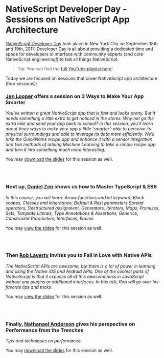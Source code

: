 # NativeScript Developer Day - Sessions on NativeScript App Architecture

[NativeScript Developer Day](http://developerday.nativescript.org/) took place in New York City on September 18th and 19th, 2017. Developer Day is all about providing a dedicated time and space for developers to interface with community experts (and core NativeScript engineering!) to talk all things NativeScript.

> Tip: You can find the [full YouTube playlist here](https://www.youtube.com/playlist?list=PLiKWVuUOQtPYyhbjndwdXu0ajhOPOMSoc)!

Today we are focused on sessions that cover NativeScript app architecture (four sessions):

### [Jen Looper](https://twitter.com/jenlooper) offers a session on 3 Ways to Make Your App Smarter

*You’ve written a great NativeScript app that is fast and looks pretty. But it needs something a little extra to get noticed in the stores. Why not go the extra mile and send your app back to school? In this session, you’ll learn about three ways to make your app a little ‘smarter’:  able to perceive its physical surroundings and able to leverage its data more efficiently. We’ll take the QuickNoms recipe app and enhance it with a sensor integration and two methods of adding Machine Learning to take a simple recipe app and turn it into something much more interesting.*

You may [download the slides](https://github.com/remotesynth/nativescript-developer-day-2017/blob/master/presentations/jen-looper.pptx) for this session as well.

<!--<iframe width="560" height="315" src="https://www.youtube.com/embed/BM98sUHqaas" frameborder="0" allowfullscreen></iframe>-->

<br /><br />

### Next up, [Daniel Zen](https://twitter.com/danielzen) shows us how to Master TypeScript & ES6

*In this course, you will learn: Arrow functions and let keyword, Block scopes, Classes and inheritance, Default &amp; Rest parameters Spread operators, Destructured assignment, Generators, Iterators, Maps, Promises, Sets, Template Literals, Type Annotations &amp; Assertions, Generics, Constructor Parameters, Interfaces, Enums*

You may [view the slides](https://docs.google.com/presentation/d/1bQJJ2K8VJUE4zOJgWvh7CjaBX-aYHnD0X-JFp1Ro7Vw/edit?usp=sharing) for this session as well.

<!--<iframe width="560" height="315" src="https://www.youtube.com/embed/tvOA_IOUVGc" frameborder="0" allowfullscreen></iframe>-->

<br /><br />

### Then [Rob Laverty](https://twitter.com/roblav976) invites you to Fall in Love with Native APIs

*The NativeScript APIs are awesome, but there is a lot of power in learning and using the Native iOS and Android APIs. One of the coolest parts of NativeScript is that it exposes all of this awesomeness in JavaScript without any plugins or additional interfaces. In this talk, Rob will go over his favorite tips and tricks.*

You may [view the slides](https://docs.google.com/presentation/d/1zbrcynWXwH5FvpKYXXNxziw75ktahqMalNktOgcGQaI/edit?usp=sharing) for this session as well.

<!--<iframe width="560" height="315" src="https://www.youtube.com/embed/zCdbrkmvdVI" frameborder="0" allowfullscreen></iframe>-->

<br /><br />

### Finally, [Nathanael Anderson](https://twitter.com/CongoCart) gives his perspective on Performance from the Trenches

*<p>Tips and techniques on performance.</p>*

You may [download the slides](https://github.com/remotesynth/nativescript-developer-day-2017/blob/master/presentations/Performance.pptx) for this session as well.

<!--<iframe width="560" height="315" src="https://www.youtube.com/embed/kszTgxabyD8" frameborder="0" allowfullscreen></iframe>-->